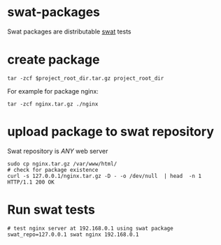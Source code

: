 # swat-packages

Swat packages are distributable [swat](https://github.com/melezhik/swat) tests

# create package

    tar -zcf $project_root_dir.tar.gz project_root_dir

For example for package nginx:

    tar -zcf nginx.tar.gz ./nginx

# upload package to swat repository 

Swat repository is _ANY_ web server 

    sudo cp nginx.tar.gz /var/www/html/
    # check for package existence
    curl -s 127.0.0.1/nginx.tar.gz -D - -o /dev/null  | head  -n 1
    HTTP/1.1 200 OK

# Run swat tests

    # test nginx server at 192.168.0.1 using swat package 
    swat_repo=127.0.0.1 swat nginx 192.168.0.1




